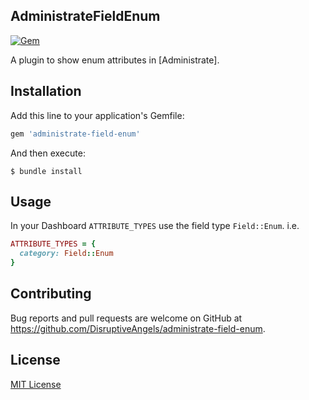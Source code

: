 ## AdministrateFieldEnum
[![Gem](https://img.shields.io/gem/v/administrate-field-enum.svg)]()

A plugin to show enum attributes in [Administrate].

## Installation

Add this line to your application's Gemfile:

```ruby
gem 'administrate-field-enum'
```

And then execute:
```
$ bundle install
```

## Usage

In your Dashboard `ATTRIBUTE_TYPES` use the field type `Field::Enum`. i.e.
```ruby
ATTRIBUTE_TYPES = {
  category: Field::Enum
}
```

## Contributing

Bug reports and pull requests are welcome on GitHub at https://github.com/DisruptiveAngels/administrate-field-enum.

## License

[MIT License](https://github.com/DisruptiveAngels/administrate-field-enum/blob/better_readme/LICENSE.md)

